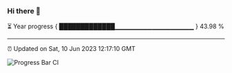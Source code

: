 ### Hi there 👋

⏳ Year progress { █████████████▁▁▁▁▁▁▁▁▁▁▁▁▁▁▁▁▁ } 43.98 %

---

⏰ Updated on Sat, 10 Jun 2023 12:17:10 GMT

![Progress Bar CI](https://github.com/liununu/liununu/workflows/Progress%20Bar%20CI/badge.svg)
